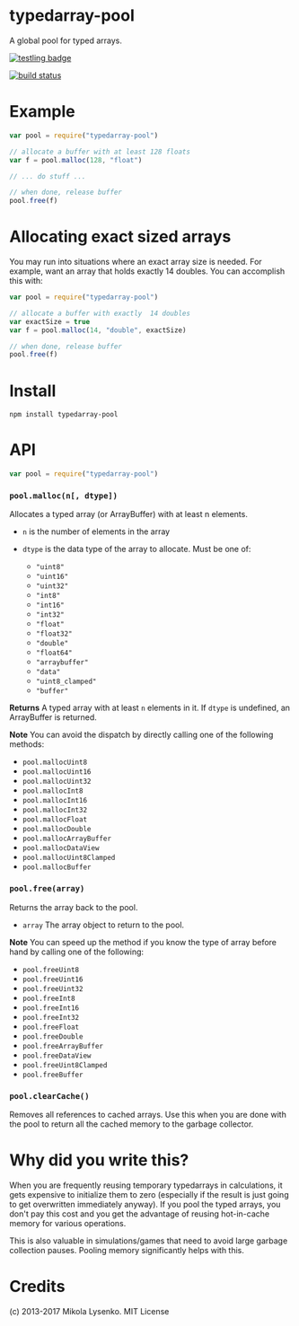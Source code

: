 typedarray-pool
===============
A global pool for typed arrays.

[![testling badge](https://ci.testling.com/mikolalysenko/typedarray-pool.png)](https://ci.testling.com/mikolalysenko/typedarray-pool)

[![build status](https://secure.travis-ci.org/mikolalysenko/typedarray-pool.png)](http://travis-ci.org/mikolalysenko/typedarray-pool)

# Example

```javascript
var pool = require("typedarray-pool")

// allocate a buffer with at least 128 floats
var f = pool.malloc(128, "float")

// ... do stuff ...

// when done, release buffer
pool.free(f)
```

# Allocating exact sized arrays

You may run into situations where an exact array size is needed. For example,
want an array that holds exactly 14 doubles. You can accomplish this with:

```javascript
var pool = require("typedarray-pool")

// allocate a buffer with exactly  14 doubles
var exactSize = true
var f = pool.malloc(14, "double", exactSize)

// when done, release buffer
pool.free(f)
```

# Install

    npm install typedarray-pool

# API

```javascript
var pool = require("typedarray-pool")
```

### `pool.malloc(n[, dtype])`
Allocates a typed array (or ArrayBuffer) with at least n elements.

* `n` is the number of elements in the array
* `dtype` is the data type of the array to allocate.  Must be one of:

  + `"uint8"`
  + `"uint16"`
  + `"uint32"`
  + `"int8"`
  + `"int16"`
  + `"int32"`
  + `"float"`
  + `"float32"`
  + `"double"`
  + `"float64"`
  + `"arraybuffer"`
  + `"data"`
  + `"uint8_clamped"`
  + `"buffer"`

**Returns** A typed array with at least `n` elements in it.  If `dtype` is undefined, an ArrayBuffer is returned.

**Note**  You can avoid the dispatch by directly calling one of the following methods:

* `pool.mallocUint8`
* `pool.mallocUint16`
* `pool.mallocUint32`
* `pool.mallocInt8`
* `pool.mallocInt16`
* `pool.mallocInt32`
* `pool.mallocFloat`
* `pool.mallocDouble`
* `pool.mallocArrayBuffer`
* `pool.mallocDataView`
* `pool.mallocUint8Clamped`
* `pool.mallocBuffer`

### `pool.free(array)`
Returns the array back to the pool.

* `array` The array object to return to the pool.

**Note** You can speed up the method if you know the type of array before hand by calling one of the following:

* `pool.freeUint8`
* `pool.freeUint16`
* `pool.freeUint32`
* `pool.freeInt8`
* `pool.freeInt16`
* `pool.freeInt32`
* `pool.freeFloat`
* `pool.freeDouble`
* `pool.freeArrayBuffer`
* `pool.freeDataView`
* `pool.freeUint8Clamped`
* `pool.freeBuffer`

### `pool.clearCache()`
Removes all references to cached arrays.  Use this when you are done with the pool to return all the cached memory to the garbage collector.

# Why did you write this?

When you are frequently reusing temporary typedarrays in calculations, it gets expensive to initialize them to zero (especially if the result
is just going to get overwritten immediately anyway). If you pool the typed arrays, you don't pay this cost and you get the advantage of
reusing hot-in-cache memory for various operations.

This is also valuable in simulations/games that need to avoid large garbage collection pauses. Pooling memory significantly helps with this.

# Credits
(c) 2013-2017 Mikola Lysenko. MIT License